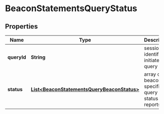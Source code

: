 
# BeaconStatementsQueryStatus

## Properties
Name | Type | Description | Notes
------------ | ------------- | ------------- | -------------
**queryId** | **String** | session identifier of initiated query  |  [optional]
**status** | [**List&lt;BeaconStatementsQueryBeaconStatus&gt;**](BeaconStatementsQueryBeaconStatus.md) | array of beacon-specific query status reports  |  [optional]



